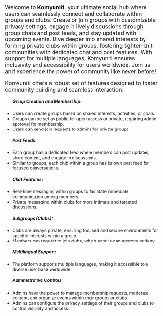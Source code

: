 <div>
        <p style="font-size: large;">
            Welcome to <strong>Komyuniti</strong>, your ultimate social hub where users can seamlessly connect and collaborate within groups and clubs. Create or join groups with customizable privacy settings, engage in lively discussions through group chats and post feeds, and stay updated with upcoming events. Dive deeper into shared interests by forming private clubs within groups, fostering tighter-knit communities with dedicated chat and post features. With support for multiple languages, Komyuniti ensures inclusivity and accessibility for users worldwide. Join us and experience the power of community like never before!
        </p>
        <p style="font-size: large;">Komyuniti offers a robust set of features designed to foster community building and seamless interaction:</p>
        <ul>
            <h5>Group Creation and Membership:</h5>
            <li>Users can create groups based on shared interests, activities, or goals.</li>
            <li>Groups can be set as public for open access or private, requiring admin approval for membership.</li>
            <li>Users can send join requests to admins for private groups.</li>
        </ul>
        <ul>
            <h5>Post Feeds:</h5>
            <li>Each group has a dedicated feed where members can post updates, share content, and engage in discussions.</li>
            <li>Similar to groups, each club within a group has its own post feed for focused conversations.</li>
        </ul>
        <ul>
            <h5>Chat Features:</h5>
            <li>Real-time messaging within groups to facilitate immediate communication among members.</li>
            <li>Private messaging within clubs for more intimate and targeted discussions.</li>
        </ul>
        <ul>
            <h5>Subgroups (Clubs):</h5>
            <li>Clubs are always private, ensuring focused and secure environments for specific interests within a group.</li>
            <li>Members can request to join clubs, which admins can approve or deny.</li>
        </ul>
        <ul>
            <h5>Multilingual Support:</h5>
            <li>The platform supports multiple languages, making it accessible to a diverse user base worldwide.</li>
        </ul>
        <ul>
            <h5>Administrative Controls</h5>
            <li>Admins have the power to manage membership requests, moderate content, and organize events within their groups or clubs.</li>
            <li>Admins can configure the privacy settings of their groups and clubs to control visibility and access.</li>
        </ul>
    </div>
   
